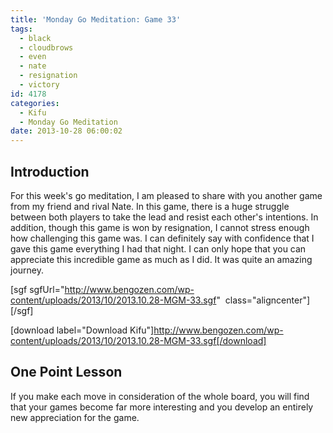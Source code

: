 ```yaml
---
title: 'Monday Go Meditation: Game 33'
tags:
  - black
  - cloudbrows
  - even
  - nate
  - resignation
  - victory
id: 4178
categories:
  - Kifu
  - Monday Go Meditation
date: 2013-10-28 06:00:02
---
```


## Introduction

For this week's go meditation, I am pleased to share with you another game from my friend and rival Nate. In this game, there is a huge struggle between both players to take the lead and resist each other's intentions. In addition, though this game is won by resignation, I cannot stress enough how challenging this game was. I can definitely say with confidence that I gave this game everything I had that night. I can only hope that you can appreciate this incredible game as much as I did. It was quite an amazing journey.[
](http://www.bengozen.com/wp-content/uploads/2013/10/2013.10.28-MGM-33.sgf)

[sgf sgfUrl="http://www.bengozen.com/wp-content/uploads/2013/10/2013.10.28-MGM-33.sgf"  class="aligncenter"][/sgf]

[download label="Download Kifu"]http://www.bengozen.com/wp-content/uploads/2013/10/2013.10.28-MGM-33.sgf[/download]

## **One Point Lesson**

If you make each move in consideration of the whole board, you will find that your games become far more interesting and you develop an entirely new appreciation for the game.